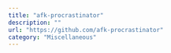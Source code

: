 ```yaml
---
title: "afk-procrastinator"
description: ""
url: "https://github.com/afk-procrastinator"
category: "Miscellaneous"
---
```

